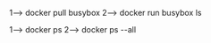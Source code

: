 <!-- Busy Box -->

1--> docker pull busybox
2--> docker run busybox ls


<!--Listing Docker Image-->

1--> docker ps
2--> docker ps --all
